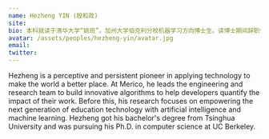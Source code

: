 ```yaml
---
name: Hezheng YIN (殷和政)
site: 
bio: 本科就读于清华大学“姚班”。加州大学伯克利分校机器学习方向博士生。读博士期间辞职创业，成为Merico的联合创始人。
avatar: /assets/peoples/hezheng-yin/avatar.jpg
email: 
twitter: 
---
```


Hezheng is a perceptive and persistent pioneer in applying technology to make the world a better place. At Merico, he leads the engineering and research team to build innovative algorithms to help developers quantify the impact of their work. Before this, his research focuses on empowering the next generation of education technology with artificial intelligence and machine learning. Hezheng got his bachelor's degree from Tsinghua University and was pursuing his Ph.D. in computer science at UC Berkeley.
